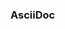 <div id="title">

### AsciiDoc
</div>

<div id="body">

<include src="what/container-inParent-asPanel.md" boilerplate />

</div>